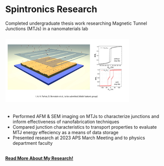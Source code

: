 #  Spintronics Research
Completed undergraduate thesis work researching Magnetic Tunnel Junctions (MTJs) in a nanomaterials lab
<div style="height:10px;font-size:1px;">&nbsp;</div>

<img src="assets/MTJs.jpg" height="200" alt="Magnetic Tunnel Junctions">
<div style="height:20px;font-size:1px;">&nbsp;</div>

* Performed AFM & SEM imaging on MTJs to characterize junctions and inform effectiveness of nanofabrication techniques
* Compared junction characteristics to transport properties to evaluate MTJ energy effeciency as a means of data storage
* Presented research at 2023 APS March Meeting and to physics department faculty
<br>

<a href="https://github.com/dan-bernstein/website-contents/tree/main/research/spintronics" target="_blank" rel="noopener noreferrer">
    <i class="fa-solid fa-up-right-from-square"></i> <strong>Read More About My Research!</strong>
</a>

